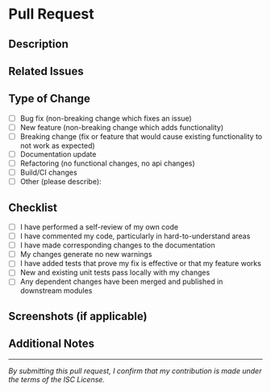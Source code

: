 # Pull Request

## Description

<!-- Provide a brief description of the changes in this PR -->

## Related Issues

<!-- List any related issues (e.g., fixes #123) -->

## Type of Change

- [ ] Bug fix (non-breaking change which fixes an issue)
- [ ] New feature (non-breaking change which adds functionality)
- [ ] Breaking change (fix or feature that would cause existing functionality to not work as expected)
- [ ] Documentation update
- [ ] Refactoring (no functional changes, no api changes)
- [ ] Build/CI changes
- [ ] Other (please describe):

## Checklist

- [ ] I have performed a self-review of my own code
- [ ] I have commented my code, particularly in hard-to-understand areas
- [ ] I have made corresponding changes to the documentation
- [ ] My changes generate no new warnings
- [ ] I have added tests that prove my fix is effective or that my feature works
- [ ] New and existing unit tests pass locally with my changes
- [ ] Any dependent changes have been merged and published in downstream modules

## Screenshots (if applicable)

<!-- Add screenshots to help explain your changes if applicable -->

## Additional Notes

<!-- Add any other information that might be helpful -->

---
*By submitting this pull request, I confirm that my contribution is made under the terms of the ISC License.*
